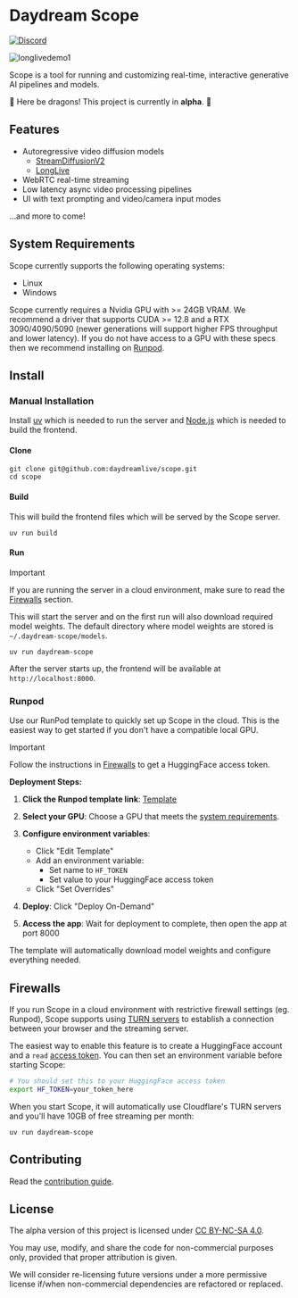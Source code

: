 # Daydream Scope

[![Discord](https://img.shields.io/badge/Discord-5865F2?logo=discord&logoColor=white)](https://discord.gg/mnfGR4Fjhp)

![longlivedemo1](https://github.com/user-attachments/assets/7fa46227-4405-4ad9-9cd7-a53724f0203d)

Scope is a tool for running and customizing real-time, interactive generative AI pipelines and models.

🚧 Here be dragons! This project is currently in **alpha**. 🚧

## Features

- Autoregressive video diffusion models
  - [StreamDiffusionV2](./pipelines/streamdiffusionv2/docs/usage.md)
  - [LongLive](./pipelines/longlive/docs/usage.md)
- WebRTC real-time streaming
- Low latency async video processing pipelines
- UI with text prompting and video/camera input modes

...and more to come!

## System Requirements

Scope currently supports the following operating systems:

- Linux
- Windows

Scope currently requires a Nvidia GPU with >= 24GB VRAM. We recommend a driver that supports CUDA >= 12.8 and a RTX 3090/4090/5090 (newer generations will support higher FPS throughput and lower latency). If you do not have access to a GPU with these specs then we recommend installing on [Runpod](#runpod).

## Install

### Manual Installation

Install [uv](https://docs.astral.sh/uv/getting-started/installation/) which is needed to run the server and [Node.js](https://nodejs.org/en/download) which is needed to build the frontend.

#### Clone

```
git clone git@github.com:daydreamlive/scope.git
cd scope
```

#### Build

This will build the frontend files which will be served by the Scope server.

```
uv run build
```

#### Run

> [!IMPORTANT]
> If you are running the server in a cloud environment, make sure to read the [Firewalls](#firewalls) section.

This will start the server and on the first run will also download required model weights. The default directory where model weights are stored is `~/.daydream-scope/models`.

```
uv run daydream-scope
```

After the server starts up, the frontend will be available at `http://localhost:8000`.

### Runpod

Use our RunPod template to quickly set up Scope in the cloud. This is the easiest way to get started if you don't have a compatible local GPU.

> [!IMPORTANT]
> Follow the instructions in [Firewalls](#firewalls) to get a HuggingFace access token.

**Deployment Steps:**

1. **Click the Runpod template link**: [Template](https://console.runpod.io/deploy?template=aca8mw9ivw&ref=5k8hxjq3)

2. **Select your GPU**: Choose a GPU that meets the [system requirements](#system-requirements).

3. **Configure environment variables**:
   - Click "Edit Template"
   - Add an environment variable:
     - Set name to `HF_TOKEN`
     - Set value to your HuggingFace access token
   - Click "Set Overrides"

4. **Deploy**: Click "Deploy On-Demand"

5. **Access the app**: Wait for deployment to complete, then open the app at port 8000

The template will automatically download model weights and configure everything needed.

## Firewalls

If you run Scope in a cloud environment with restrictive firewall settings (eg. Runpod), Scope supports using [TURN servers](https://webrtc.org/getting-started/turn-server) to establish a connection between your browser and the streaming server.

The easiest way to enable this feature is to create a HuggingFace account and a `read` [access token](https://huggingface.co/docs/hub/en/security-tokens). You can then set an environment variable before starting Scope:

```bash
# You should set this to your HuggingFace access token
export HF_TOKEN=your_token_here
```

When you start Scope, it will automatically use Cloudflare's TURN servers and you'll have 10GB of free streaming per month:

```
uv run daydream-scope
```

## Contributing

Read the [contribution guide](./docs/contributing.md).

## License

The alpha version of this project is licensed under [CC BY-NC-SA 4.0](./LICENSE).

You may use, modify, and share the code for non-commercial purposes only, provided that proper attribution is given.

We will consider re-licensing future versions under a more permissive license if/when non-commercial dependencies are refactored or replaced.
